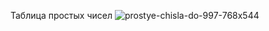Таблица простых чисел
![prostye-chisla-do-997-768x544](https://github.com/wsdqz/euclid/assets/59272773/aa199750-9a67-481a-bc10-f55804a3354d)
